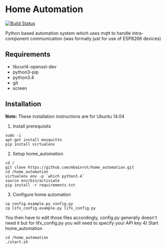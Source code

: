 # Home Automation
[![Build Status](https://travis-ci.org/mbainrot/home_automation.svg?branch=master)](https://travis-ci.org/mbainrot/home_automation)

Python based automation system which uses mqtt to handle intra-component communication (was formally just for use of ESP8266 devices)

## Requirements
- libcurl4-openssl-dev
- python3-pip
- python3.4
- git
- screen

## Installation
**Note:** These installation instructions are for Ubuntu 14.04

1) Install prerequisits
```
sudo -i
apt-get install mosquitto
pip install virtualenv
```
2) Setup home_automation
```
cd /
git clone https://github.com/mbainrot/home_automation.git
cd /home_automation
virtualenv env -p `which python3.4`
source env/bin/activiate
pip install -r requirements.txt
```
3) Configure home automation
```
cp config.example.py config.py
cp lifx_config.example.py lifx_config.py
```
You then have to edit those files accordingly, config.py generally doesn't need it but for lifx_config.py you will need to specify your API key
4) Start home_automation
```
cd /home_automation
./start.sh
